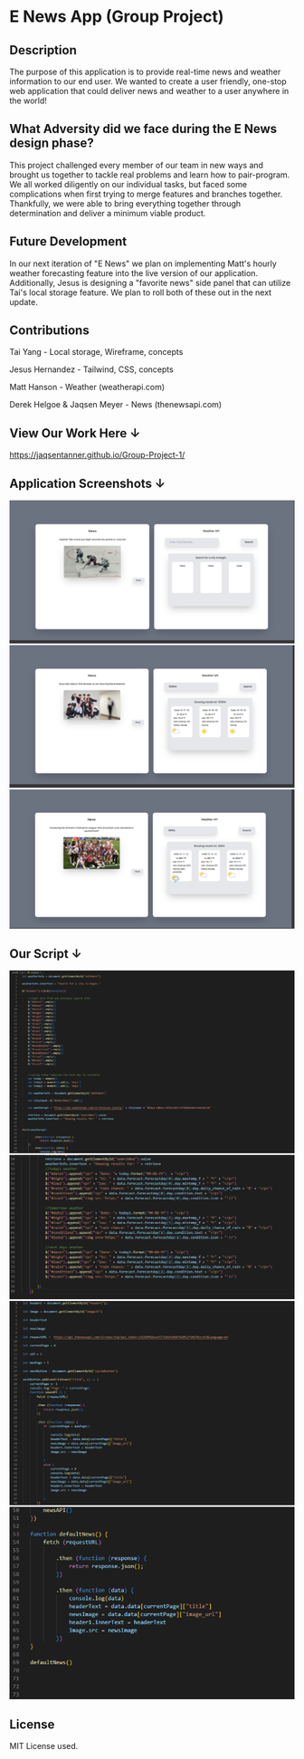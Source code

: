 # E News App (Group Project)

## Description 

The purpose of this application is to provide real-time news and weather information to our end user. We wanted to create a user friendly, one-stop web application that could deliver news and weather to a user anywhere in the world!


## What Adversity did we face during the E News design phase?

This project challenged every member of our team in new ways and brought us together to tackle real problems and learn how to pair-program. We all worked diligently on our individual tasks, but faced some complications when first trying to merge features and branches together. Thankfully, we were able to bring everything together through determination and deliver a minimum viable product. 


## Future Development

In our next iteration of "E News" we plan on implementing Matt's hourly weather forecasting feature into the live version of our application. Additionally, Jesus is designing a "favorite news" side panel that can utilize Tai's local storage feature. We plan to roll both of these out in the next update. 

## Contributions

Tai Yang - Local storage, Wireframe, concepts

Jesus Hernandez - Tailwind, CSS, concepts

Matt Hanson - Weather (weatherapi.com)

Derek Helgoe & Jaqsen Meyer - News (thenewsapi.com)



## View Our Work Here ↓

https://jaqsentanner.github.io/Group-Project-1/

## Application Screenshots ↓

![](./assets/README%20screenshots/App1.PNG)
![](./assets/README%20screenshots/App2.PNG)
![](./assets/README%20screenshots/App3.PNG)


## Our Script ↓

![](./assets/README%20screenshots/Script1.PNG)
![](./assets/README%20screenshots/Script2.PNG)
![](./assets/README%20screenshots/Script3.PNG)
![](./assets/README%20screenshots/Script4.PNG)



## License

MIT License used. 
